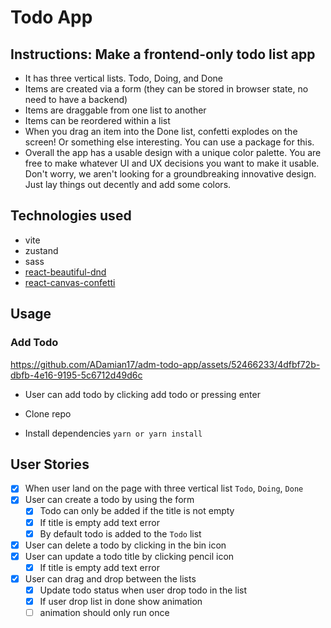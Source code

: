 # Todo App

## Instructions: Make a frontend-only todo list app

* It has three vertical lists. Todo, Doing, and Done
* Items are created via a form (they can be stored in browser state, no need to have
a backend)
* Items are draggable from one list to another
* Items can be reordered within a list
* When you drag an item into the Done list, confetti explodes on the screen! Or
something else interesting. You can use a package for this.
* Overall the app has a usable design with a unique color palette. You are free to
make whatever UI and UX decisions you want to make it usable. Don't worry, we aren't looking for a groundbreaking innovative design. Just lay things out decently and add some colors.

## Technologies used

* vite
* zustand
* sass
* [react-beautiful-dnd](https://github.com/atlassian/react-beautiful-dnd/blob/master/docs/api/drag-drop-context.md)
* [react-canvas-confetti](https://www.npmjs.com/package/react-canvas-confetti)

## Usage

### Add Todo 

https://github.com/ADamian17/adm-todo-app/assets/52466233/4dfbf72b-dbfb-4e16-9195-5c6712d49d6c

* User can add todo by clicking add todo or pressing enter

* Clone repo
* Install dependencies ``yarn or yarn install``

## User Stories

* [x] When user land on the page with three vertical list ``Todo``, ``Doing``, ``Done``
* [x] User can create a todo by using the form
  * [x] Todo can only be added if the title is not empty
  * [x] If title is empty add text error
  * [x] By default todo is added to the ``Todo`` list
* [x] User can delete a todo by clicking in the bin icon
* [x] User can update a todo title by clicking pencil icon
  * [x] If title is empty add text error
* [x] User can drag and drop between the lists
  * [x] Update todo status when user drop todo in the list
  * [x] If user drop list in done show animation
  * [ ] animation should only run once
